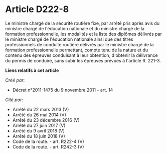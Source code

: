 # Article D222-8

Le ministre chargé de la sécurité routière fixe, par arrêté pris après avis du ministre chargé de l'éducation nationale et du
ministre chargé de la formation professionnelle, les modalités et la liste des diplômes délivrés par le ministre chargé de
l'éducation nationale ainsi que des titres professionnels de conduite routière délivrés par le ministre chargé de la
formation professionnelle permettant, compte tenu de la nature et du contenu des épreuves conduisant à leur obtention,
d'obtenir la délivrance du permis de conduire, sans subir les épreuves prévues à l'article R. 221-3.

**Liens relatifs à cet article**

_Créé par_:

  - Décret n°2011-1475 du 9 novembre 2011 - art. 14

_Cité par_:

  - Arrêté du 22 mars 2013 (V)
  - Arrêté du 26 mai 2014 (V)
  - Arrêté du 23 décembre 2016 (V)
  - Arrêté du 27 juin 2017 (V)
  - Arrêté du 9 avril 2018 (V)
  - Arrêté du 18 juin 2018 (V)
  - Code de la route. - art. R222-4 (V)
  - Code de la route. - art. R242-3 (V)
